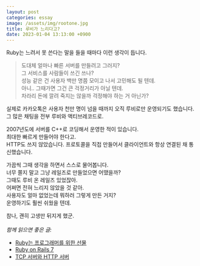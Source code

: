 ```yaml
---
layout: post
categories: essay
image: /assets/img/rootone.jpg
title: 루비가 느리다고?
date: 2023-01-04 13:13:00 +0900
---
```


Ruby는 느려서 못 쓴다는 말을 들을 때마다 이런 생각이 듭니다.

> 도대체 얼마나 빠른 서버를 만들려고 그러지?  
> 그 서비스를 사람들이 쓰긴 쓰나?  
> 성능 같은 건 사용자 백만 명쯤 모이고 나서 고민해도 될 텐데.  
> 아니.. 그때가면 그건 큰 걱정거리가 아닐 텐데.  
> 차라리 돈에 깔려 죽지는 않을까 걱정해야 하는 거 아닌가?

실제로 카카오톡은 사용자 천만 명이 넘을 때까지 오직 루비로만 운영되기도 했습니다.  
그 많은 채팅을 전부 루비와 액티브레코드로.

2007년도에 서버를 C++로 코딩해서 운영한 적이 있습니다.  
최대한 빠르게 만들어야 한다고.  
HTTP도 쓰지 않았습니다. 프로토콜을 직접 만들어서 클라이언트와 항상 연결된 채 통신했습니다.

가끔씩 그때 생각을 하면서 스스로 물어봅니다.    
너무 쫄지 말고 그냥 레일즈로 만들었으면 어땠을까?  
그때도 루비 온 레일즈 있었잖아.  
어쩌면 전혀 느리지 않았을 것 같아.  
사용자도 얼마 없었는데 뭐하러 그렇게 만든 거지?  
운영하기도 훨씬 쉬웠을 텐데.

참나, 괜히 고생만 뒤지게 했군.
<br>
<br>
*함께 읽으면 좋은 글:*
* [Ruby는 프로그래머를 위한 선물](/essay/2022/02/18/ruby.html)
* [Ruby on Rails 7](/essay/2021/12/17/ruby-on-rails-7.html)
* [TCP 서버와 HTTP 서버](/essay/2022/01/14/tcp-http-server.html)